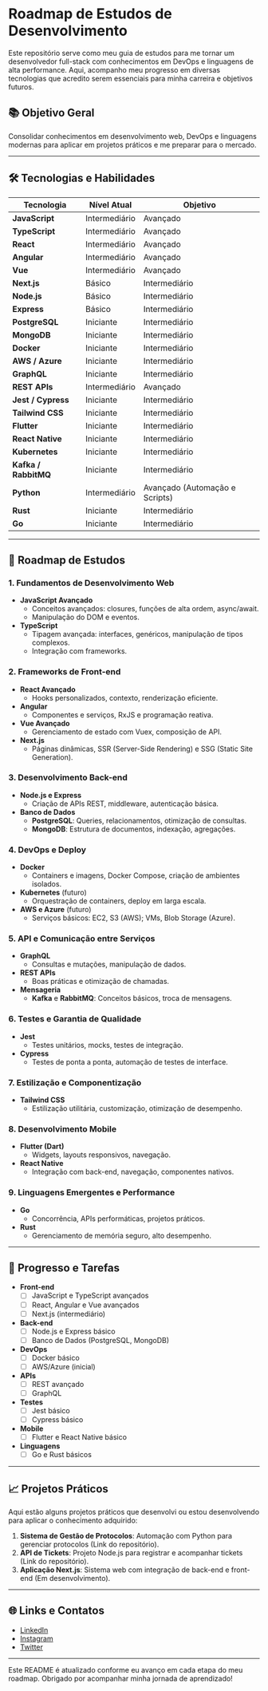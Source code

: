 # Roadmap de Estudos de Desenvolvimento

Este repositório serve como meu guia de estudos para me tornar um desenvolvedor full-stack com conhecimentos em DevOps e linguagens de alta performance. Aqui, acompanho meu progresso em diversas tecnologias que acredito serem essenciais para minha carreira e objetivos futuros.

## 📚 Objetivo Geral
Consolidar conhecimentos em desenvolvimento web, DevOps e linguagens modernas para aplicar em projetos práticos e me preparar para o mercado.

---

## 🛠 Tecnologias e Habilidades

| Tecnologia         | Nível Atual  | Objetivo                   |
|--------------------|--------------|----------------------------|
| **JavaScript**     | Intermediário| Avançado                   |
| **TypeScript**     | Intermediário| Avançado                   |
| **React**          | Intermediário| Avançado                   |
| **Angular**        | Intermediário| Avançado                   |
| **Vue**            | Intermediário| Avançado                   |
| **Next.js**        | Básico       | Intermediário              |
| **Node.js**        | Básico       | Intermediário              |
| **Express**        | Básico       | Intermediário              |
| **PostgreSQL**     | Iniciante    | Intermediário              |
| **MongoDB**        | Iniciante    | Intermediário              |
| **Docker**         | Iniciante    | Intermediário              |
| **AWS / Azure**    | Iniciante    | Intermediário              |
| **GraphQL**        | Iniciante    | Intermediário              |
| **REST APIs**      | Intermediário| Avançado                   |
| **Jest / Cypress** | Iniciante    | Intermediário              |
| **Tailwind CSS**   | Iniciante    | Intermediário              |
| **Flutter**        | Iniciante    | Intermediário              |
| **React Native**   | Iniciante    | Intermediário              |
| **Kubernetes**     | Iniciante    | Intermediário              |
| **Kafka / RabbitMQ** | Iniciante | Intermediário              |
| **Python**         | Intermediário| Avançado (Automação e Scripts)|
| **Rust**           | Iniciante    | Intermediário              |
| **Go**             | Iniciante    | Intermediário              |

---

## 📅 Roadmap de Estudos

### 1. **Fundamentos de Desenvolvimento Web**
   - **JavaScript Avançado**
     - Conceitos avançados: closures, funções de alta ordem, async/await.
     - Manipulação do DOM e eventos.
   - **TypeScript**
     - Tipagem avançada: interfaces, genéricos, manipulação de tipos complexos.
     - Integração com frameworks.

### 2. **Frameworks de Front-end**
   - **React Avançado**
     - Hooks personalizados, contexto, renderização eficiente.
   - **Angular**
     - Componentes e serviços, RxJS e programação reativa.
   - **Vue Avançado**
     - Gerenciamento de estado com Vuex, composição de API.
   - **Next.js**
     - Páginas dinâmicas, SSR (Server-Side Rendering) e SSG (Static Site Generation).

### 3. **Desenvolvimento Back-end**
   - **Node.js e Express**
     - Criação de APIs REST, middleware, autenticação básica.
   - **Banco de Dados**
     - **PostgreSQL**: Queries, relacionamentos, otimização de consultas.
     - **MongoDB**: Estrutura de documentos, indexação, agregações.

### 4. **DevOps e Deploy**
   - **Docker**
     - Containers e imagens, Docker Compose, criação de ambientes isolados.
   - **Kubernetes** (futuro)
     - Orquestração de containers, deploy em larga escala.
   - **AWS e Azure** (futuro)
     - Serviços básicos: EC2, S3 (AWS); VMs, Blob Storage (Azure).
   
### 5. **API e Comunicação entre Serviços**
   - **GraphQL**
     - Consultas e mutações, manipulação de dados.
   - **REST APIs**
     - Boas práticas e otimização de chamadas.
   - **Mensageria**
     - **Kafka** e **RabbitMQ**: Conceitos básicos, troca de mensagens.

### 6. **Testes e Garantia de Qualidade**
   - **Jest**
     - Testes unitários, mocks, testes de integração.
   - **Cypress**
     - Testes de ponta a ponta, automação de testes de interface.

### 7. **Estilização e Componentização**
   - **Tailwind CSS**
     - Estilização utilitária, customização, otimização de desempenho.

### 8. **Desenvolvimento Mobile**
   - **Flutter (Dart)**
     - Widgets, layouts responsivos, navegação.
   - **React Native**
     - Integração com back-end, navegação, componentes nativos.

### 9. **Linguagens Emergentes e Performance**
   - **Go**
     - Concorrência, APIs performáticas, projetos práticos.
   - **Rust**
     - Gerenciamento de memória seguro, alto desempenho.

---

## 🎯 Progresso e Tarefas

- **Front-end**
  - [ ] JavaScript e TypeScript avançados
  - [ ] React, Angular e Vue avançados
  - [ ] Next.js (intermediário)

- **Back-end**
  - [ ] Node.js e Express básico
  - [ ] Banco de Dados (PostgreSQL, MongoDB)

- **DevOps**
  - [ ] Docker básico
  - [ ] AWS/Azure (inicial)

- **APIs**
  - [ ] REST avançado
  - [ ] GraphQL

- **Testes**
  - [ ] Jest básico
  - [ ] Cypress básico

- **Mobile**
  - [ ] Flutter e React Native básico

- **Linguagens**
  - [ ] Go e Rust básicos

---

## 📈 Projetos Práticos
Aqui estão alguns projetos práticos que desenvolvi ou estou desenvolvendo para aplicar o conhecimento adquirido:

1. **Sistema de Gestão de Protocolos**: Automação com Python para gerenciar protocolos (Link do repositório).
2. **API de Tickets**: Projeto Node.js para registrar e acompanhar tickets (Link do repositório).
3. **Aplicação Next.js**: Sistema web com integração de back-end e front-end (Em desenvolvimento).

---

## 🌐 Links e Contatos
- [LinkedIn](https://www.linkedin.com/in/danielbittenc)
- [Instagram](https://www.instagram.com/danibittenc/)
- [Twitter](https://x.com/smashpump)

---

Este README é atualizado conforme eu avanço em cada etapa do meu roadmap. Obrigado por acompanhar minha jornada de aprendizado!

